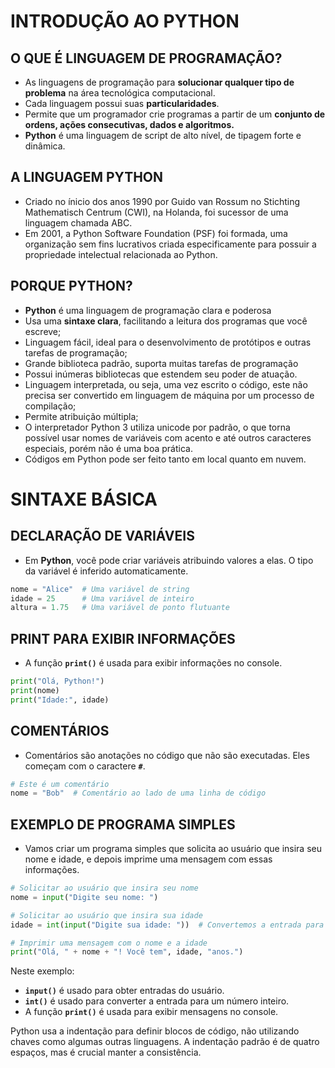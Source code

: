 # INTRODUÇÃO AO PYTHON

## **O QUE É LINGUAGEM DE PROGRAMAÇÃO?**

- As linguagens de programação para **solucionar qualquer tipo de problema** na área tecnológica computacional.
- Cada linguagem possui suas **particularidades**.
- Permite que um programador crie programas a partir de um **conjunto de ordens, ações consecutivas, dados e  algoritmos.**
- **Python** é uma linguagem de script de alto nível, de tipagem forte e dinâmica.

## **A LINGUAGEM PYTHON**

- Criado no ínicio dos anos 1990 por Guido van Rossum no Stichting Mathematisch Centrum (CWI), na Holanda, foi sucessor de uma linguagem chamada ABC.
- Em 2001, a Python Software Foundation (PSF) foi formada, uma organização sem fins lucrativos criada especificamente para possuir a propriedade intelectual relacionada ao Python.

## **PORQUE PYTHON?**

- **Python** é uma linguagem de programação clara e poderosa
- Usa uma **sintaxe clara**, facilitando a leitura dos programas que você escreve;
- Linguagem fácil, ideal para o desenvolvimento de protótipos e outras tarefas de programação;
- Grande biblioteca padrão, suporta muitas tarefas de programação
- Possui inúmeras bibliotecas que estendem seu poder de atuação.
- Linguagem interpretada, ou seja, uma vez escrito o código, este não precisa ser convertido em linguagem de máquina por um processo de compilação;
- Permite atribuição múltipla;
- O interpretador Python 3 utiliza unicode por padrão, o que torna possível usar nomes de variáveis com acento e até outros caracteres especiais, porém não é uma boa prática.
- Códigos em Python pode ser feito tanto em local quanto em nuvem.

# SINTAXE BÁSICA

## DECLARAÇÃO DE VARIÁVEIS

- Em **Python**, você pode criar variáveis atribuindo valores a elas. O tipo da variável é inferido automaticamente.

```python
nome = "Alice"  # Uma variável de string
idade = 25      # Uma variável de inteiro
altura = 1.75   # Uma variável de ponto flutuante
```

## PRINT PARA EXIBIR INFORMAÇÕES

- A função **`print()`** é usada para exibir informações no console.

```python
print("Olá, Python!")
print(nome)
print("Idade:", idade)
```

## COMENTÁRIOS

- Comentários são anotações no código que não são executadas. Eles começam com o caractere **`#`**.

```python
# Este é um comentário
nome = "Bob"  # Comentário ao lado de uma linha de código
```

## EXEMPLO DE PROGRAMA SIMPLES

- Vamos criar um programa simples que solicita ao usuário que insira seu nome e idade, e depois imprime uma mensagem com essas informações.

```python
# Solicitar ao usuário que insira seu nome
nome = input("Digite seu nome: ")

# Solicitar ao usuário que insira sua idade
idade = int(input("Digite sua idade: "))  # Convertemos a entrada para um número inteiro

# Imprimir uma mensagem com o nome e a idade
print("Olá, " + nome + "! Você tem", idade, "anos.")
```

Neste exemplo:

- **`input()`** é usado para obter entradas do usuário.
- **`int()`** é usado para converter a entrada para um número inteiro.
- A função **`print()`** é usada para exibir mensagens no console.

Python usa a indentação para definir blocos de código, não utilizando chaves como algumas outras linguagens. A indentação padrão é de quatro espaços, mas é crucial manter a consistência.
